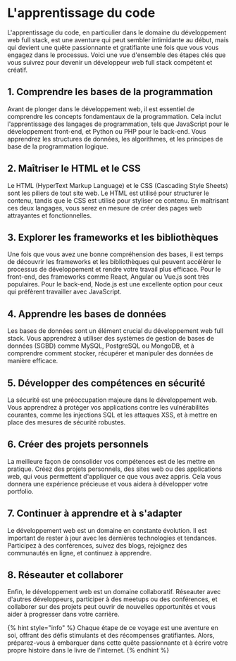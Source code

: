 # L'apprentissage du code

L'apprentissage du code, en particulier dans le domaine du développement web full stack, est une aventure qui peut sembler intimidante au début, mais qui devient une quête passionnante et gratifiante une fois que vous vous engagez dans le processus. Voici une vue d'ensemble des étapes clés que vous suivrez pour devenir un développeur web full stack compétent et créatif.

## 1. Comprendre les bases de la programmation

Avant de plonger dans le développement web, il est essentiel de comprendre les concepts fondamentaux de la programmation. Cela inclut l'apprentissage des langages de programmation, tels que JavaScript pour le développement front-end, et Python ou PHP pour le back-end. Vous apprendrez les structures de données, les algorithmes, et les principes de base de la programmation logique.

## 2. Maîtriser le HTML et le CSS

Le HTML (HyperText Markup Language) et le CSS (Cascading Style Sheets) sont les piliers de tout site web. Le HTML est utilisé pour structurer le contenu, tandis que le CSS est utilisé pour styliser ce contenu. En maîtrisant ces deux langages, vous serez en mesure de créer des pages web attrayantes et fonctionnelles.

## 3. Explorer les frameworks et les bibliothèques

Une fois que vous avez une bonne compréhension des bases, il est temps de découvrir les frameworks et les bibliothèques qui peuvent accélérer le processus de développement et rendre votre travail plus efficace. Pour le front-end, des frameworks comme React, Angular ou Vue.js sont très populaires. Pour le back-end, Node.js est une excellente option pour ceux qui préfèrent travailler avec JavaScript.

## 4. Apprendre les bases de données

Les bases de données sont un élément crucial du développement web full stack. Vous apprendrez à utiliser des systèmes de gestion de bases de données (SGBD) comme MySQL, PostgreSQL ou MongoDB, et à comprendre comment stocker, récupérer et manipuler des données de manière efficace.

## 5. Développer des compétences en sécurité

La sécurité est une préoccupation majeure dans le développement web. Vous apprendrez à protéger vos applications contre les vulnérabilités courantes, comme les injections SQL et les attaques XSS, et à mettre en place des mesures de sécurité robustes.

## 6. Créer des projets personnels

La meilleure façon de consolider vos compétences est de les mettre en pratique. Créez des projets personnels, des sites web ou des applications web, qui vous permettent d'appliquer ce que vous avez appris. Cela vous donnera une expérience précieuse et vous aidera à développer votre portfolio.

## 7. Continuer à apprendre et à s'adapter

Le développement web est un domaine en constante évolution. Il est important de rester à jour avec les dernières technologies et tendances. Participez à des conférences, suivez des blogs, rejoignez des communautés en ligne, et continuez à apprendre.

## 8. Réseauter et collaborer

Enfin, le développement web est un domaine collaboratif. Réseauter avec d'autres développeurs, participer à des meetups ou des conférences, et collaborer sur des projets peut ouvrir de nouvelles opportunités et vous aider à progresser dans votre carrière.

{% hint style="info" %}
Chaque étape de ce voyage est une aventure en soi, offrant des défis stimulants et des récompenses gratifiantes. Alors, préparez-vous à embarquer dans cette quête passionnante et à écrire votre propre histoire dans le livre de l'internet.
{% endhint %}
